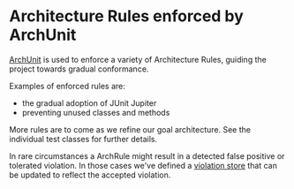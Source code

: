 Architecture Rules enforced by ArchUnit
=======================================

[ArchUnit](https://archunit.org) is used to enforce a variety of Architecture Rules, guiding the project towards
gradual conformance.

Examples of enforced rules are:
 - the gradual adoption of JUnit Jupiter
 - preventing unused classes and methods

More rules are to come as we refine our goal architecture.
See the individual test classes for further details.

In rare circumstances a ArchRule might result in a detected false positive or tolerated violation.
In those cases we've defined a
[violation store](https://www.archunit.org/userguide/html/000_Index.html#_freezing_arch_rules)
that can be updated to reflect the accepted violation.
